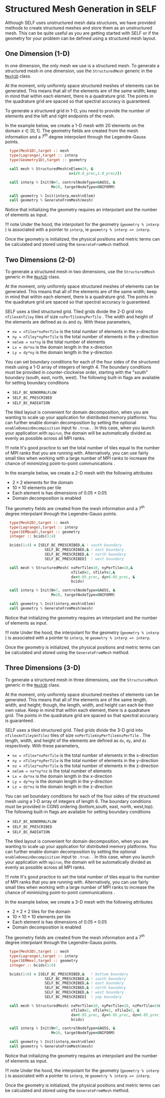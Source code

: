 # Structured Mesh Generation in SELF


Although SELF uses unstructured mesh data structures, we have provided methods to create structured meshes and store them as an unstructured mesh. This can be quite useful as you are getting started with SELF or if the geometry for your problem can be defined using a structured mesh layout.


## One Dimension (1-D)
In one dimension, the only mesh we use is a structured mesh. To generate a structured mesh in one dimension, use the `StructuredMesh` generic in the [`Mesh1D`](../ford/type/mesh1d.html) class. 

At the moment, only uniformly space structured meshes of elements can be generated. This means that all of the elements are of the same width; keep in mind that within each element, there is a quadrature grid. The points in the quadrature grid are spaced so that spectral accuracy is guaranteed.

To generate a structured grid in 1-D, you need to provide the number of elements and the left and right endpoints of the mesh. 

In the example below, we create a 1-D mesh with 20 elements on the domain $x ∈ [0,1]$. The geometry fields are created from the mesh information and a $7^{th}$ degree interpolant through the Legendre-Gauss points. 


```fortran
  type(Mesh1D),target :: mesh
  type(Lagrange),target :: interp
  type(Geometry1D),target :: geometry

  call mesh % StructuredMesh(nElem=20, &
                             x=(/0.0_prec,1.0_prec/))

  call interp % Init(N=7, controlNodeType=GAUSS, &
                     M=10, targetNodeType=UNIFORM)

  call geometry % Init(interp,mesh%nElem)
  call geometry % GenerateFromMesh(mesh)

```

Notice that initializing the geometry requires an interpolant and the number of elements as input. 

!!! note
    Under the hood, the interpolant for the geometry (`geometry % interp` ) is associated with a pointer to `interp`, ie `geometry % interp => interp`.

Once the geometry is initialized, the physical positions and metric terms can be calculated and stored using the `GenerateFromMesh` method.

## Two Dimensions (2-D)
To generate a structured mesh in two dimensions, use the `StructuredMesh` generic in the [`Mesh2D`](../ford/type/mesh2d.html) class. 

At the moment, only uniformly space structured meshes of elements can be generated. This means that all of the elements are of the same width; keep in mind that within each element, there is a quadrature grid. The points in the quadrature grid are spaced so that spectral accuracy is guaranteed.

SELF uses a tiled structured grid. Tiled grids divide the 2-D grid into `nTilex`x`nTiley` tiles of size `nxPerTile`x`nyPerTile` . The width and height of the elements are defined as `dx` and `dy`. With these parameters,

* `nx = nTilex*nxPerTile` is the total number of elements in the x-direction
* `ny = nTiley*nyPerTile` is the total number of elements in the y-direction
* `nelem = nx*ny` is the total number of elements
* `Lx = dx*nx` is the domain length in the x-direction
* `Ly = dy*ny` is the domain length in the y-direction

You can set boundary conditions for each of the four sides of the structured mesh using a 1-D array of integers of length 4. The boundary conditions must be provided in counter-clockwise order, starting with the "south" boundary (south, east, north, west). The following built-in flags are available for setting boundary conditions

* `SELF_BC_NONORMALFLOW`
* `SELF_BC_PRESCRIBED`
* `SELF_BC_RADIATION`

The tiled layout is convenient for domain decomposition, when you are wanting to scale up your application for distributed memory platforms. You can further enable domain decomposition by setting the optional `enableDomainDecompisition` input to `.true.` . In this case, when you launch your application with `mpirun`, the domain will be automatically divided as evenly as possible across all MPI ranks.

!!! note
    It's good practice to set the total number of tiles equal to the number of MPI ranks that you are running with. Alternatively, you can use fairly small tiles when working with a large number of MPI ranks to increase the chance of minimizing point-to-point communications .

In the example below, we create a 2-D mesh with the following attributes

* $2 × 2$ elements for the domain
* $10 × 10$ elements per tile
* Each element is has dimensions of $0.05 × 0.05$
* Domain decomposition is enabled

The geometry fields are created from the mesh information and a $7^{th}$ degree interpolant through the Legendre-Gauss points. 


```fortran
  type(Mesh2D),target :: mesh
  type(Lagrange),target :: interp
  type(SEMQuad),target :: geometry
  integer :: bcids(1:4)

  bcids(1:4) = [SELF_BC_PRESCRIBED,& ! south boundary
                  SELF_BC_PRESCRIBED,& ! east boundary
                  SELF_BC_PRESCRIBED,& ! north boundary
                  SELF_BC_PRESCRIBED]  ! west boundary

  call mesh % StructuredMesh( nxPerTile=10, nyPerTile=10,&
                              nTileX=2, nTileY=2,&
                              dx=0.05_prec, dy=0.05_prec, &
                              bcids)

  call interp % Init(N=7, controlNodeType=GAUSS, &
                     M=10, targetNodeType=UNIFORM)

  call geometry % Init(interp,mesh%nElem)
  call geometry % GenerateFromMesh(mesh)

```

Notice that initializing the geometry requires an interpolant and the number of elements as input. 

!!! note
    Under the hood, the interpolant for the geometry (`geometry % interp` ) is associated with a pointer to `interp`, ie `geometry % interp => interp`.

Once the geometry is initialized, the physical positions and metric terms can be calculated and stored using the `GenerateFromMesh` method.


## Three Dimensions (3-D)
To generate a structured mesh in three dimensions, use the `StructuredMesh` generic in the [`Mesh3D`](../ford/type/mesh3d.html) class. 

At the moment, only uniformly space structured meshes of elements can be generated. This means that all of the elements are of the same length, width, and height; though, the length, width, and height can each be their own value. Keep in mind that within each element, there is a quadrature grid. The points in the quadrature grid are spaced so that spectral accuracy is guaranteed.

SELF uses a tiled structured grid. Tiled grids divide the 3-D grid into `nTilex`x`nTiley`x`nTilez` tiles of size `nxPerTile`x`nyPerTile`x`nzPerTile` . The length, width, and height of the elements are defined as `dx`, `dy`, and `dz` respectively. With these parameters,

* `nx = nTilex*nxPerTile` is the total number of elements in the x-direction
* `ny = nTiley*nyPerTile` is the total number of elements in the y-direction
* `nz = nTilez*nzPerTile` is the total number of elements in the z-direction
* `nelem = nx*ny*nz` is the total number of elements
* `Lx = dx*nx` is the domain length in the x-direction
* `Ly = dy*ny` is the domain length in the y-direction
* `Lz = dz*nz` is the domain length in the z-direction

You can set boundary conditions for each of the four sides of the structured mesh using a 1-D array of integers of length 6. The boundary conditions must be provided in CGNS ordering (bottom,south, east, north, west,top). The following built-in flags are available for setting boundary conditions

* `SELF_BC_NONORMALFLOW`
* `SELF_BC_PRESCRIBED`
* `SELF_BC_RADIATION`

The tiled layout is convenient for domain decomposition, when you are wanting to scale up your application for distributed memory platforms. You can further enable domain decomposition by setting the optional `enableDomainDecompisition` input to `.true.` . In this case, when you launch your application with `mpirun`, the domain will be automatically divided as evenly as possible across all MPI ranks.

!!! note
    It's good practice to set the total number of tiles equal to the number of MPI ranks that you are running with. Alternatively, you can use fairly small tiles when working with a large number of MPI ranks to increase the chance of minimizing point-to-point communications .

In the example below, we create a 3-D mesh with the following attributes

* $2 × 2 × 2$ tiles for the domain
* $10 × 10 × 10$ elements per tile
* Each element is has dimensions of $0.05 × 0.05$
* Domain decomposition is enabled

The geometry fields are created from the mesh information and a $7^{th}$ degree interpolant through the Legendre-Gauss points. 


```fortran
  type(Mesh3D),target :: mesh
  type(Lagrange),target :: interp
  type(SEMHex),target :: geometry
  integer :: bcids(1:6)

  bcids(1:6) = [SELF_BC_PRESCRIBED,&   ! bottom boundary
                  SELF_BC_PRESCRIBED,& ! south boundary
                  SELF_BC_PRESCRIBED,& ! east boundary
                  SELF_BC_PRESCRIBED,& ! north boundary
                  SELF_BC_PRESCRIBED,& ! west boundary
                  SELF_BC_PRESCRIBED]  ! yop boundary

  call mesh % StructuredMesh( nxPerTile=10, nyPerTile=10, nzPerTile=10&
                              nTileX=2, nTileY=2, nTileZ=2, &
                              dx=0.05_prec, dy=0.05_prec, dz=0.05_prec, &
                              bcids)

  call interp % Init(N=7, controlNodeType=GAUSS, &
                     M=10, targetNodeType=UNIFORM)

  call geometry % Init(interp,mesh%nElem)
  call geometry % GenerateFromMesh(mesh)

```

Notice that initializing the geometry requires an interpolant and the number of elements as input. 

!!! note
    Under the hood, the interpolant for the geometry (`geometry % interp` ) is associated with a pointer to `interp`, ie `geometry % interp => interp`.

Once the geometry is initialized, the physical positions and metric terms can be calculated and stored using the `GenerateFromMesh` method.
